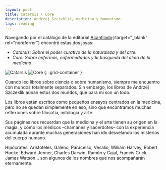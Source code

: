 ```yaml
---
layout: post
title: Catarsis • Core
description: Andrzej Szczeklik, medicina y humanismo.
tags: reading
---
```


Navegando por el catálogo de la editorial [Acantilado][3]{:target="_blank" rel="noreferrer"}
encontré estas dos joyas:
- *Catarsis: Sobre el poder curativo de la naturaleza y del arte*.
- *Core: Sobre enfermos, enfermedades y la búsqueda del alma de la medicina*.

![Catarsis][1]
![Core][2]
{: .grid-container }

Cuando leo libros sobre ciencia o sobre humanismo, siempre me encuentro con
mundos totalmente separados. Sin embargo, los libros de Andrzej Szczeklik aúnan
estos dos mundos, que para mi son un todo.

Los libros están escritos como pequeños ensayos centrados en la medicina, pero
no se quedan simplemente en eso, sino que encontramos muchas reflexiones
sobre filosofía, mitología y arte.

Sus páginas nos recuerdan que la medicina y el arte tienen su origen en la
magia, y cómo los médicos –chamanes y sacerdotes– con la experiencia acumulada
durante muchas generaciones han ido desvelando los misterios del cuerpo humano.

Hipócrates, Aristóteles, Galeno, Paracelso, Vesalio, William Harvey, Robert
Hooke, Edward Jenner, Charles Darwin, Ramón y Cajal, Francis Crick, James
Watson... son algunos de los nombres que nos acompañarán eternamente.


[1]: /assets/images/notes/15/catarsis-andrzej-szczeklik.jpg
[2]: /assets/images/notes/15/core-andrzej-szczeklik.jpg
[3]: https://www.acantilado.es/
